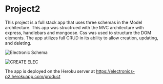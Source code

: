 # Project2

This project is a full stack app that uses three schemas in the Model architecture. This app was structrued with the MVC architecture with express, handlebars and  mongoose. Css was used to structure the DOM elements. The app utilizes full CRUD in its ability to allow creation, updating, and deleting. 

![Electronic Schema](https://user-images.githubusercontent.com/27642943/67531568-2d2b1600-f691-11e9-952a-2f9e6184c021.jpg)

![CREATE ELEC](https://user-images.githubusercontent.com/27642943/67531526-0e2c8400-f691-11e9-97a2-b5c430c9f194.jpg)

The app is deployed on the Heroku server at https://electronics-p2.herokuapp.com/product
